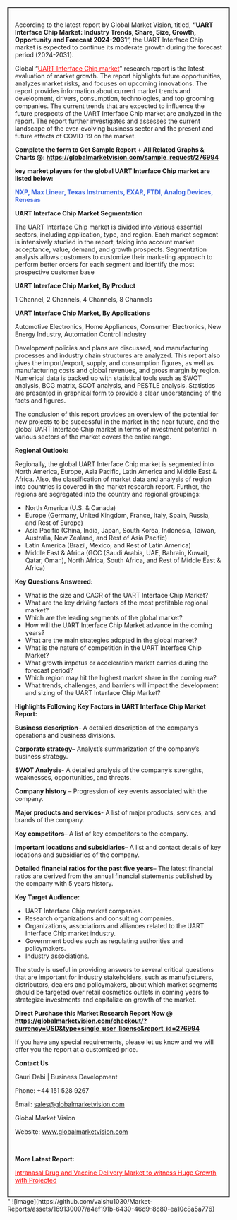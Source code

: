 <div style='border: 3px solid black; padding: 1em;'>

According to the latest report by Global Market Vision, titled, <strong>“UART Interface Chip Market: Industry Trends, Share, Size, Growth, Opportunity and Forecast 2024-2031</strong>“, the UART Interface Chip market is expected to continue its moderate growth during the forecast period (2024-2031).

Global “<a style='color: #ff0000;' href='https://globalmarketvision.com/reports/global-uart-interface-chip-market/276994'>UART Interface Chip market</a>” research report is the latest evaluation of market growth. The report highlights future opportunities, analyzes market risks, and focuses on upcoming innovations. The report provides information about current market trends and development, drivers, consumption, technologies, and top grooming companies. The current trends that are expected to influence the future prospects of the UART Interface Chip market are analyzed in the report. The report further investigates and assesses the current landscape of the ever-evolving business sector and the present and future effects of COVID-19 on the market.

<strong>Complete the form to Get Sample Report + All Related Graphs &amp; Charts @: <a style='color: #ff0000;' href='https://globalmarketvision.com/sample_request/276994?utm_source=linkedinPulse&utm_medium=SN&utm_campaign=SN'><strong>https://globalmarketvision.com/sample_request/276994</strong></a></strong>

<strong>key market players for the global UART Interface Chip market are listed below:</strong>

<strong style='color: #4169e1;'>NXP, Max Linear, Texas Instruments, EXAR, FTDI, Analog Devices, Renesas</strong>

<strong>UART Interface Chip Market Segmentation</strong>

The UART Interface Chip market is divided into various essential sectors, including application, type, and region. Each market segment is intensively studied in the report, taking into account market acceptance, value, demand, and growth prospects. Segmentation analysis allows customers to customize their marketing approach to perform better orders for each segment and identify the most prospective customer base

<strong>UART Interface Chip Market, By Product</strong>

1 Channel, 2 Channels, 4 Channels, 8 Channels

<strong>UART Interface Chip Market, By Applications</strong>

Automotive Electronics, Home Appliances, Consumer Electronics, New Energy Industry, Automation Control Industry

Development policies and plans are discussed, and manufacturing processes and industry chain structures are analyzed. This report also gives the import/export, supply, and consumption figures, as well as manufacturing costs and global revenues, and gross margin by region. Numerical data is backed up with statistical tools such as SWOT analysis, BCG matrix, SCOT analysis, and PESTLE analysis. Statistics are presented in graphical form to provide a clear understanding of the facts and figures.

The conclusion of this report provides an overview of the potential for new projects to be successful in the market in the near future, and the global UART Interface Chip market in terms of investment potential in various sectors of the market covers the entire range.

<strong>Regional Outlook:</strong>

Regionally, the global UART Interface Chip market is segmented into North America, Europe, Asia Pacific, Latin America and Middle East &amp; Africa. Also, the classification of market data and analysis of region into countries is covered in the market research report. Further, the regions are segregated into the country and regional groupings:
<ul>
  <li>North America (U.S. &amp; Canada)</li>
  <li>Europe (Germany, United Kingdom, France, Italy, Spain, Russia, and Rest of Europe)</li>
  <li>Asia Pacific (China, India, Japan, South Korea, Indonesia, Taiwan, Australia, New Zealand, and Rest of Asia Pacific)</li>
  <li>Latin America (Brazil, Mexico, and Rest of Latin America)</li>
  <li>Middle East &amp; Africa (GCC (Saudi Arabia, UAE, Bahrain, Kuwait, Qatar, Oman), North Africa, South Africa, and Rest of Middle East &amp; Africa)</li>
</ul>
<strong>Key Questions Answered:</strong>
<ul>
  <li>What is the size and CAGR of the UART Interface Chip Market?</li>
  <li>What are the key driving factors of the most profitable regional market?</li>
  <li>Which are the leading segments of the global market?</li>
  <li>How will the UART Interface Chip Market advance in the coming years?</li>
  <li>What are the main strategies adopted in the global market?</li>
  <li>What is the nature of competition in the UART Interface Chip Market?</li>
  <li>What growth impetus or acceleration market carries during the forecast period?</li>
  <li>Which region may hit the highest market share in the coming era?</li>
  <li>What trends, challenges, and barriers will impact the development and sizing of the UART Interface Chip Market?</li>
</ul>
<strong>Highlights Following Key Factors in UART Interface Chip Market Report:</strong>

<strong>Business description</strong>– A detailed description of the company’s operations and business divisions.

<strong>Corporate strategy</strong>– Analyst’s summarization of the company’s business strategy.

<strong>SWOT Analysis</strong>- A detailed analysis of the company’s strengths, weaknesses, opportunities, and threats.

<strong>Company history</strong> – Progression of key events associated with the company.

<strong>Major products and services</strong>- A list of major products, services, and brands of the company.

<strong>Key competitors</strong>– A list of key competitors to the company.

<strong>Important locations and subsidiaries</strong>– A list and contact details of key locations and subsidiaries of the company.

<strong>Detailed financial ratios for the past five years</strong>– The latest financial ratios are derived from the annual financial statements published by the company with 5 years history.

<strong>Key Target Audience:</strong>
<ul>
  <li>UART Interface Chip market companies.</li>
  <li>Research organizations and consulting companies.</li>
  <li>Organizations, associations and alliances related to the UART Interface Chip market industry.</li>
  <li>Government bodies such as regulating authorities and policymakers.</li>
  <li>Industry associations.</li>
</ul>
The study is useful in providing answers to several critical questions that are important for industry stakeholders, such as manufacturers, distributors, dealers and policymakers, about which market segments should be targeted over retail cosmetics outlets in coming years to strategize investments and capitalize on growth of the market.

<strong>Direct Purchase this Market Research Report Now @ </strong><strong><a style='color: #ff0000;' href='https://globalmarketvision.com/checkout/?currency=USD&type=single_user_license&report_id=276994?utm_source=linkedinPulse&utm_medium=SN&utm_campaign=SN'><strong>https://globalmarketvision.com/checkout/?currency=USD&type=single_user_license&report_id=276994</strong></a></strong>

If you have any special requirements, please let us know and we will offer you the report at a customized price.
<p id='ember58' class='ember-view reader-content-blocks__paragraph'><strong>Contact Us</strong></p>
<p id='ember59' class='ember-view reader-content-blocks__paragraph'>Gauri Dabi | Business Development</p>
<p id='ember60' class='ember-view reader-content-blocks__paragraph'>Phone: +44 151 528 9267</p>
Email: <a href='mailto:sales@globalmarketvision.com'>sales@globalmarketvision.com</a>

Global Market Vision

Website: <a href='http://www.globalmarketvision.com'>www.globalmarketvision.com</a>

&nbsp;

<strong>More Latest Report:</strong>

<a style='color: #ff0000;' href='https://medium.com/@rucharoy818/intranasal-drug-and-vaccine-delivery-market-to-witness-huge-growth-with-projected-9431db5887c8'>Intranasal Drug and Vaccine Delivery Market to witness Huge Growth with Projected</a>

</div>"
![image](https://github.com/vaishu1030/Market-Reports/assets/169130007/a4ef191b-6430-46d9-8c80-ea10c8a5a776)
